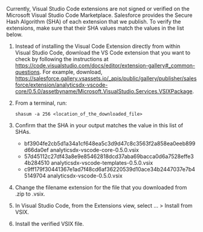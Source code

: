 Currently, Visual Studio Code extensions are not signed or verified on the
Microsoft Visual Studio Code Marketplace. Salesforce provides the Secure Hash
Algorithm (SHA) of each extension that we publish. To verify the extensions,
make sure that their SHA values match the values in the list below.

1. Instead of installing the Visual Code Extension directly from within Visual
   Studio Code, download the VS Code extension that you want to check by
   following the instructions at
   https://code.visualstudio.com/docs/editor/extension-gallery#_common-questions.
   For example, download,
   https://salesforce.gallery.vsassets.io/_apis/public/gallery/publisher/salesforce/extension/analyticsdx-vscode-core/0.5.0/assetbyname/Microsoft.VisualStudio.Services.VSIXPackage.

2. From a terminal, run:

    `shasum -a 256 <location_of_the_downloaded_file>`

3. Confirm that the SHA in your output matches the value in this list of SHAs.

   - bf3904fe2cb5d1a34a1cf648ea5c3d9d47c8c3563f2a858ea0eeb899d66da0ef  analyticsdx-vscode-core-0.5.0.vsix
   - 57d45112c27df43a8e9e85462818dcd37aba69bacca0d6a7528effe34b284510  analyticsdx-vscode-templates-0.5.0.vsix
   - c9ff179f30441367e1ad7f48cd6af36220539d10ace34b2447037e7b45149704  analyticsdx-vscode-0.5.0.vsix


4. Change the filename extension for the file that you downloaded from .zip to
.vsix.

5. In Visual Studio Code, from the Extensions view, select ... > Install from
VSIX.

6. Install the verified VSIX file.

